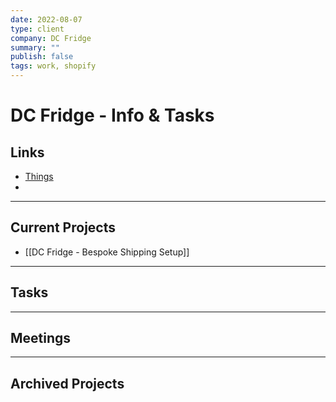 ```yaml
---
date: 2022-08-07
type: client
company: DC Fridge
summary: ""
publish: false
tags: work, shopify
---
```


# DC Fridge - Info & Tasks

## Links
- [Things](things:///show?id=N6rsw3oiPWpHJZGbiSQH7E)  
-

---

## Current Projects
-   [[DC Fridge - Bespoke Shipping Setup]]


---

## Tasks


---

## Meetings


---

## Archived Projects